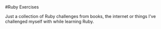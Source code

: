 #Ruby Exercises

Just a collection of Ruby challenges from books, the internet or things I've challenged myself with while learning Ruby.